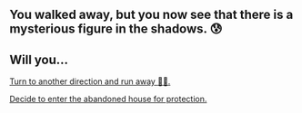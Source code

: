 ## You walked away, but you now see that there is a mysterious figure in the shadows. :cold_sweat:
## Will you...

[Turn to another direction and run away :runner::dash:.](situations/fell-down-a-sewer.md)

[Decide to enter the abandoned house for protection.](situations/enter-house.md)
